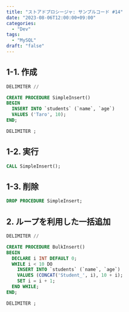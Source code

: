 ```yaml
---
title: "ストアドプロシージャ: サンプルコード #14"
date: "2023-08-06T12:00:00+09:00"
categories:
  - "Dev"
tags:
  - "MySQL"
draft: "false"
---
```


## 1-1. 作成

```sql
DELIMITER //

CREATE PROCEDURE SimpleInsert()
BEGIN
  INSERT INTO `students` (`name`, `age`)
  VALUES ('Taro', 10);
END;

DELIMITER ;
```

## 1-2. 実行

```sql
CALL SimpleInsert();
```

## 1-3. 削除

```sql
DROP PROCEDURE SimpleInsert;
```

## 2. ループを利用した一括追加

```sql
DELIMITER //

CREATE PROCEDURE BulkInsert()
BEGIN
  DECLARE i INT DEFAULT 0;
  WHILE i < 10 DO
    INSERT INTO `students` (`name`, `age`)
    VALUES (CONCAT('Student_', i), 10 + i);
    SET i = i + 1;
  END WHILE;
END;

DELIMITER ;
```
